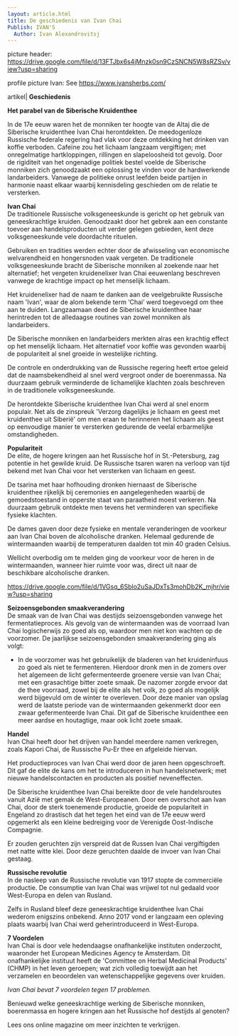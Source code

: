```yaml
---
layout: article.html
title: De geschiedenis van Ivan Chai  
Publish: IVAN'S
  Author: Ivan Alexandrovitsj
---
```


picture header: https://drive.google.com/file/d/13FTJbx6s4jMnzk0sn9CzSNCN5W8sRZSv/view?usp=sharing

profile picture Ivan: See https://www.ivansherbs.com/

artikel| **Geschiedenis**

**Het parabel van de Siberische Kruidenthee**

In de 17e eeuw waren het de monniken ter hoogte van de Altaj die de Siberische kruidenthee Ivan Chai herontdekten. De meedogenloze Russische federale regering had vlak voor deze ontdekking het drinken van koffie verboden. Cafeïne zou het lichaam langzaam vergiftigen; met onregelmatige hartkloppingen, rillingen en slapeloosheid tot gevolg. Door de rigiditeit van het ongenadige politiek bestel voelde de Siberische monniken zich genoodzaakt een oplossing te vinden voor de hardwerkende landarbeiders. Vanwege de politieke onrust leefden beide partijen in harmonie naast elkaar waarbij kennisdeling geschieden om de relatie te versterken.

**Ivan Chai** <br>
De traditionele Russische volksgeneeskunde is gericht op het gebruik van geneeskrachtige kruiden. Genoodzaakt door het gebrek aan een constante toevoer aan handelsproducten uit verder gelegen gebieden, kent deze volksgeneeskunde vele doordachte rituelen. 

Gebruiken en tradities werden echter door de afwisseling van economische welvarendheid en hongersnoden vaak vergeten. De traditionele volksgeneeskunde bracht de Siberische monniken al zoekende naar het alternatief; het vergeten kruidenelixer Ivan Chai eeuwenlang beschreven vanwege de krachtige impact op het menselijk lichaam. 

Het kruidenelixer had de naam te danken aan de veelgebruikte Russische naam 'Ivan', waar de alom bekende term ‘Chai’ werd toegevoegd om thee aan te duiden. Langzaamaan deed de Siberische kruidenthee haar herintreden tot de alledaagse routines van zowel monniken als landarbeiders.

De Siberische monniken en landarbeiders merkten alras een krachtig effect op het menselijk lichaam. Het alternatief voor koffie was gevonden waarbij de populariteit al snel groeide in westelijke richting. 

De controle en onderdrukking van de Russische regering heeft ertoe geleid dat de naamsbekendheid al snel werd vergroot onder de boerenmassa. Na duurzaam gebruik verminderde de lichamelijke klachten zoals beschreven in de traditionele volksgeneeskunde. 

De herontdekte Siberische kruidenthee Ivan Chai werd al snel enorm populair. Net als de zinspreuk 'Verzorg dagelijks je lichaam en geest met kruidenthee uit Siberië' om men eraan te herinneren het lichaam als geest op eenvoudige manier te versterken gedurende de veelal erbarmelijke omstandigheden. 

**Populariteit** <br>
De elite, de hogere kringen aan het Russische hof in St.-Petersburg, zag potentie in het gewilde kruid. De Russische tsaren waren na verloop van tijd bekend met Ivan Chai voor het versterken van lichaam en geest. 

De tsarina met haar hofhouding dronken hiernaast de Siberische kruidenthee rijkelijk bij ceremonies en aangelegenheden waarbij de gemoedstoestand in opperste staat van paraatheid moest verkeren. Na duurzaam gebruik ontdekte men tevens het verminderen van specifieke fysieke klachten. 

De dames gaven door deze fysieke en mentale veranderingen de voorkeur aan Ivan Chai boven de alcoholische dranken. Helemaal gedurende de wintermaanden waarbij de temperaturen daalden tot min 40 graden Celsius. 

Wellicht overbodig om te melden ging de voorkeur voor de heren in de wintermaanden, wanneer hier ruimte voor was, direct uit naar de beschikbare alcoholische dranken.

https://drive.google.com/file/d/1VGsq_6Sblo2uSaJDxTs3mohDb2K_mjhr/view?usp=sharing

**Seizoensgebonden smaakverandering** <br>
De smaak van de Ivan Chai was destijds seizoensgebonden vanwege het fermentatieproces. Als gevolg van de wintermaanden was de voorraad Ivan Chai logischerwijs zo goed als op, waardoor men niet kon wachten op de voorzomer. De jaarlijkse seizoensgebonden smaakverandering ging als volgt:

* In de voorzomer was het gebruikelijk de bladeren van het kruideninfuus zo goed als niet te fermenteren. Hierdoor dronk men in de zomers over het algemeen de licht gefermenteerde groenere versie van Ivan Chai; met een grasachtige bitter zoete smaak. De nazomer zorgde ervoor dat de thee voorraad, zowel bij de elite als het volk, zo goed als mogelijk werd bijgevuld om de winter te overleven. Door deze manier van opslag werd de laatste periode van de wintermaanden gekenmerkt door een zwaar gefermenteerde Ivan Chai. Dit gaf de Siberische kruidenthee een meer aardse en houtagtige, maar ook licht zoete smaak.

**Handel** <br>
Ivan Chai heeft door het drijven van handel meerdere namen verkregen, zoals Kapori Chai, de Russische Pu-Er thee en afgeleide hiervan. 

Het productieproces van Ivan Chai werd door de jaren heen opgeschroeft. Dit gaf de elite de kans om het te introduceren in hun handelsnetwerk; met nieuwe handelscontacten en producten als positief neveneffecten. 

De Siberische kruidenthee Ivan Chai bereikte door de vele handelsroutes vanuit Azië met gemak de West-Europeanen. Door een overschot aan Ivan Chai, door de sterk toenemende productie, groeide de populariteit in Engeland zo drastisch dat het tegen het eind van de 17e eeuw werd opgemerkt als een kleine bedreiging voor de Verenigde Oost-Indische Compagnie. 

Er zouden geruchten zijn verspreid dat de Russen Ivan Chai vergiftigden met natte witte klei. Door deze geruchten daalde de invoer van Ivan Chai gestaag.

**Russische revolutie** <br>
In de nasleep van de Russische revolutie van 1917 stopte de commerciële productie. De consumptie van Ivan Chai was vrijwel tot nul gedaald voor West-Europa en delen van Rusland. 

Zelfs in Rusland bleef deze geneeskrachtige kruidenthee Ivan Chai wederom enigszins onbekend. Anno 2017 vond er langzaam een opleving plaats waarbij Ivan Chai werd geherintroduceerd in West-Europa.

**7 Voordelen** <br>
Ivan Chai is door vele hedendaagse onafhankelijke instituten onderzocht, waaronder het European Medicines Agency te Amsterdam. Dit onafhankelijke instituut heeft de 'Committee on Herbal Medicinal Products' (CHMP) in het leven geroepen; wat zich volledig toewijdt aan het verzamelen en beoordelen van wetenschappelijke gegevens over kruiden.

_Ivan Chai bevat 7 voordelen tegen 17 problemen._

Benieuwd welke geneeskrachtige werking de Siberische monniken, boerenmassa en hogere kringen aan het Russische hof destijds al genoten? 

Lees ons online magazine om meer inzichten te verkrijgen.
